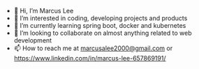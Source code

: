 - 👋 Hi, I’m Marcus Lee
- 👀 I’m interested in coding, developing projects and products
- 🌱 I’m currently learning spring boot, docker and kubernetes
- 💞️ I’m looking to collaborate on almost anything related to web development
- 📫 How to reach me at marcusalee2000@gmail.com or https://www.linkedin.com/in/marcus-lee-657869191/

<!---
ItsMarcusLol/ItsMarcusLol is a ✨ special ✨ repository because its `README.md` (this file) appears on your GitHub profile.
You can click the Preview link to take a look at your changes.
--->
